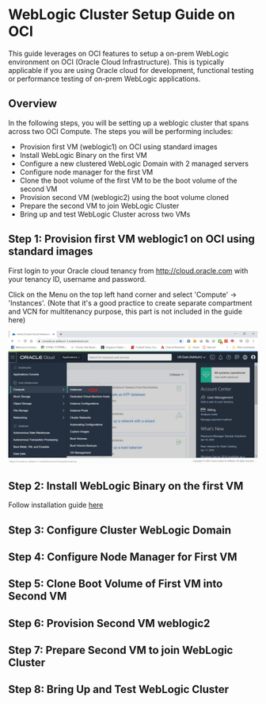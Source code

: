 # WebLogic Cluster Setup Guide on OCI

This guide leverages on OCI features to setup a on-prem WebLogic environment on OCI (Oracle Cloud Infrastructure). This is typically applicable if you are using Oracle cloud for development, functional testing or performance testing of on-prem WebLogic applications.

## Overview

In the following steps, you will be setting up a weblogic cluster that spans across two OCI Compute. The steps you will be performing includes:

- Provision first VM (weblogic1) on OCI using standard images  
- Install WebLogic Binary on the first VM  
- Configure a new clustered WebLogic Domain with 2 managed servers  
- Configure node manager for the first VM  
- Clone the boot volume of the first VM to be the boot volume of the second VM  
- Provision second VM (weblogic2) using the boot volume cloned  
- Prepare the second VM to join WebLogic Cluster  
- Bring up and test WebLogic Cluster across two VMs  


## Step 1: Provision first VM weblogic1 on OCI using standard images

First login to your Oracle cloud tenancy from http://cloud.oracle.com with your tenancy ID, username and password.  

Click on the Menu on the top left hand corner and select 'Compute' -> 'Instances'. (Note that it's a good practice to create separate compartment and VCN for multitenancy purpose, this part is not included in the guide here)  

![cluster1](images/weblogic_install/cluster1.jpg)  



## Step 2: Install WebLogic Binary on the first VM

Follow installation guide [here](weblogic_standalone_setup_on_oci.md)

## Step 3: Configure Cluster WebLogic Domain
## Step 4: Configure Node Manager for First VM
## Step 5: Clone Boot Volume of First VM into Second VM
## Step 6: Provision Second VM weblogic2
## Step 7: Prepare Second VM to join WebLogic Cluster
## Step 8: Bring Up and Test WebLogic Cluster
